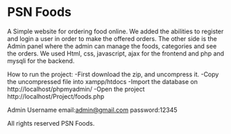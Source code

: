 # PSN Foods

A Simple website for ordering food online. We added the abilities to register and login a user in order to make the offered orders. The other side is the Admin panel where the admin can manage the foods, categories and see the orders.
We used Html, css, javascript, ajax for the frontend and php and mysqli for the backend.

How to run the project:
-First download the zip, and uncompress it. 
-Copy the uncompressed file into xampp/htdocs
-Import the database on http://localhost/phpmyadmin/
-Open the project http://localhost/Project/foods.php 

Admin Username
email:admin@gmail.com
password:12345


All rights reserved PSN Foods.
